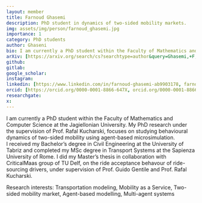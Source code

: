 ```yaml
---
layout: member
title: Farnoud Ghasemi
description: PhD student in dynamics of two-sided mobility markets.
img: assets/img/person/farnoud_ghasemi.jpg
importance: 1
category: PhD students
author: Ghaseni
bio: I am currently a PhD student within the Faculty of Mathematics and Computer Science at the Jagiellonian University. My PhD research under the supervision of Prof. Rafal Kucharski, focuses on studying behavioural dynamics of two-sided mobility using agent-based microsimulation
arXiv: [https://arxiv.org/search/cs?searchtype=author&query=Ghasemi,+F, arXiv]
github: 
gitlab: 
google_scholar:
instagram:
linkedin: [https://www.linkedin.com/in/farnoud-ghasemi-ab9903178, farnoud-ghasemi-ab9903178]
orcid: [https://orcid.org/0000-0001-8866-647X, orcid.org/0000-0001-8866-647X, 0000-0001-8866-647X]
researchgate:
x: 
---
```


I am currently a PhD student within the Faculty of Mathematics and Computer Science at the Jagiellonian University. My PhD research under the supervision of Prof. Rafal Kucharski, focuses on studying behavioural dynamics of two-sided mobility using agent-based microsimulation.  
I received my Bachelor’s degree in Civil Engineering at the University of Tabriz and completed my MSc degree in Transport Systems at the Sapienza University of Rome. I did my Master’s thesis in collaboration with CriticalMaas group of TU Delf, on the ride acceptance behavour of ride-sourcing drivers, under supervision of Prof. Guido Gentile and Prof. Rafal Kucharski. 

Research interests: Transportation modeling, Mobility as a Service, Two-sided mobility market, Agent-based modelling, Multi-agent systems 
